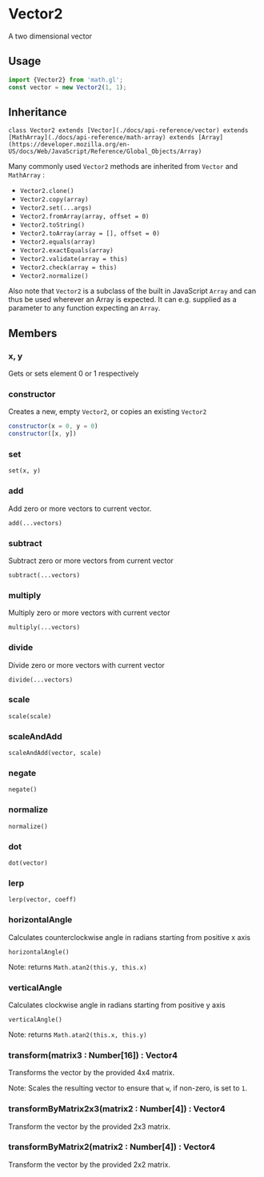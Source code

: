 # Vector2

A two dimensional vector


## Usage

```js
import {Vector2} from 'math.gl';
const vector = new Vector2(1, 1);
```

## Inheritance

`class Vector2 extends [Vector](./docs/api-reference/vector) extends [MathArray](./docs/api-reference/math-array) extends [Array](https://developer.mozilla.org/en-US/docs/Web/JavaScript/Reference/Global_Objects/Array)`

Many commonly used `Vector2` methods are inherited from `Vector` and `MathArray` :

* `Vector2.clone()`
* `Vector2.copy(array)`
* `Vector2.set(...args)`
* `Vector2.fromArray(array, offset = 0)`
* `Vector2.toString()`
* `Vector2.toArray(array = [], offset = 0)`
* `Vector2.equals(array)`
* `Vector2.exactEquals(array)`
* `Vector2.validate(array = this)`
* `Vector2.check(array = this)`
* `Vector2.normalize()`

Also note that `Vector2` is a subclass of the built in JavaScript `Array` and can thus be used wherever an Array is expected. It can e.g. supplied as a parameter to any function expecting an `Array`.


##  Members

### x, y

Gets or sets element 0 or 1 respectively

### constructor

Creates a new, empty `Vector2`, or copies an existing `Vector2`

```js
constructor(x = 0, y = 0)
constructor([x, y])
```


### set

`set(x, y)`


### add

Add zero or more vectors to current vector.

`add(...vectors)`


### subtract

Subtract zero or more vectors from current vector

`subtract(...vectors)`


### multiply

Multiply zero or more vectors with current vector

`multiply(...vectors)`


### divide

Divide zero or more vectors with current vector

`divide(...vectors)`


### scale

`scale(scale)`


### scaleAndAdd

`scaleAndAdd(vector, scale)`


### negate

`negate()`


### normalize

`normalize()`


### dot

`dot(vector)`


### lerp

`lerp(vector, coeff)`


### horizontalAngle

Calculates counterclockwise angle in radians starting from positive x axis

`horizontalAngle()`

Note: returns `Math.atan2(this.y, this.x)`


### verticalAngle

Calculates clockwise angle in radians starting from positive y axis

`verticalAngle()`

Note: returns `Math.atan2(this.x, this.y)`


### transform(matrix3 : Number[16]) : Vector4

Transforms the vector by the provided 4x4 matrix.

Note: Scales the resulting vector to ensure that `w`, if non-zero, is set to `1`.

### transformByMatrix2x3(matrix2 : Number[4]) : Vector4

Transform the vector by the provided 2x3 matrix.

### transformByMatrix2(matrix2 : Number[4]) : Vector4

Transform the vector by the provided 2x2 matrix.
